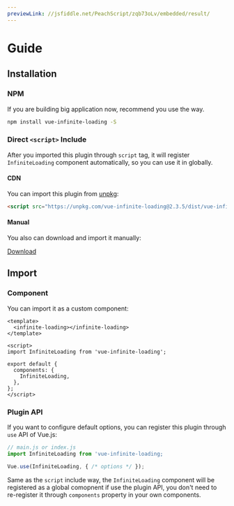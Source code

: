 ```yaml
---
previewLink: //jsfiddle.net/PeachScript/zqb73oLv/embedded/result/
---
```

# Guide

## Installation

### NPM

If you are building big application now, recommend you use the way.

``` bash
npm install vue-infinite-loading -S
```

### Direct `<script>` Include

After you imported this plugin through `script` tag, it will register `InfiniteLoading` component automatically, so you can use it in globally.

#### CDN

You can import this plugin from [unpkg](https://unpkg.com):

``` html
<script src="https://unpkg.com/vue-infinite-loading@2.3.5/dist/vue-infinite-loading.js"></script>
```

#### Manual

You also can download and import it manually:

<a target="_blank" href="https://github.com/PeachScript/vue-infinite-loading/raw/master/dist/vue-infinite-loading.js" class="button button-small button-basic">Download</a>

## Import

### Component

You can import it as a custom component:

``` vue
<template>
  <infinite-loading></infinite-loading>
</template>

<script>
import InfiniteLoading from 'vue-infinite-loading';

export default {
  components: {
    InfiniteLoading,
  },
};
</script>
```

### Plugin API

If you want to configure default options, you can register this plugin through `use` API of Vue.js:

``` js
// main.js or index.js
import InfiniteLoading from 'vue-infinite-loading;

Vue.use(InfiniteLoading, { /* options */ });
```

Same as the `script` include way, the `InfiniteLoading` component will be registered as a global comopnent if use the plugin API, you don't need to re-register it through `components` property in your own components.
